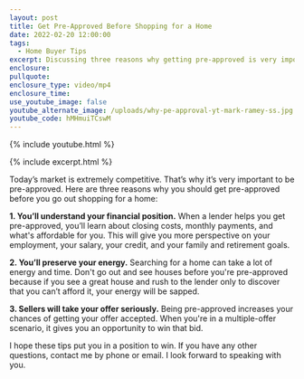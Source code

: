 ```yaml
---
layout: post
title: Get Pre-Approved Before Shopping for a Home
date: 2022-02-20 12:00:00
tags:
  - Home Buyer Tips
excerpt: Discussing three reasons why getting pre-approved is very important.
enclosure:
pullquote:
enclosure_type: video/mp4
enclosure_time:
use_youtube_image: false
youtube_alternate_image: /uploads/why-pe-approval-yt-mark-ramey-ss.jpg
youtube_code: hMHmuiTCswM
---
```

{% include youtube.html %}

{% include excerpt.html %}

Today’s market is extremely competitive. That’s why it’s very important to be pre-approved. Here are three reasons why you should get pre-approved before you go out shopping for a home:

**1\. You’ll understand your financial position.** When a lender helps you get pre-approved, you’ll learn about closing costs, monthly payments, and what's affordable for you. This will give you more perspective on your employment, your salary, your credit, and your family and retirement goals.

**2\. You’ll preserve your energy.** Searching for a home can take a lot of energy and time. Don't go out and see houses before you're pre-approved because if you see a great house and rush to the lender only to discover that you can’t afford it, your energy will be sapped.

**3\. Sellers will take your offer seriously.** Being pre-approved increases your chances of getting your offer accepted. When you're in a multiple-offer scenario, it gives you an opportunity to win that bid.

I hope these tips put you in a position to win. If you have any other questions, contact me by phone or email. I look forward to speaking with you.
